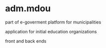 # adm.mdou

part of  e-goverment platform  for municipalities

application  for initial education organizations

front and back ends
